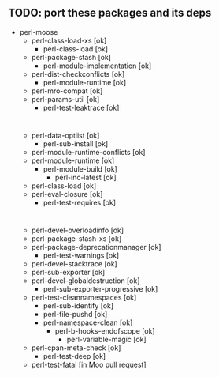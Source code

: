 ## TODO: port these packages and its deps

- perl-moose
    - perl-class-load-xs [ok]
        - perl-class-load [ok]
    - perl-package-stash [ok]
        - perl-module-implementation [ok]
    - perl-dist-checkconflicts [ok]
        - perl-module-runtime [ok]
    - perl-mro-compat [ok]
    - perl-params-util [ok]
        - perl-test-leaktrace [ok]
    #
    - perl-data-optlist [ok]
        - perl-sub-install [ok]
    - perl-module-runtime-conflicts [ok]
    - perl-module-runtime [ok]
        - perl-module-build [ok]
            - perl-inc-latest [ok]
    - perl-class-load [ok]
    - perl-eval-closure [ok]
        - perl-test-requires [ok]
    #
    - perl-devel-overloadinfo [ok]
    - perl-package-stash-xs [ok]
    - perl-package-deprecationmanager [ok]
        - perl-test-warnings [ok]
    - perl-devel-stacktrace [ok]
    - perl-sub-exporter [ok]
    - perl-devel-globaldestruction [ok]
        - perl-sub-exporter-progressive [ok]
    - perl-test-cleannamespaces [ok]
        - perl-sub-identify [ok]
        - perl-file-pushd [ok]
        - perl-namespace-clean [ok]
            - perl-b-hooks-endofscope [ok]
                - perl-variable-magic [ok]
    - perl-cpan-meta-check [ok]
        - perl-test-deep [ok]
    - perl-test-fatal [in Moo pull request]

